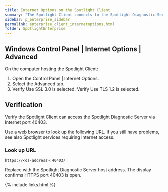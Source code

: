```yaml
---
title: Internet Options on the Spotlight Client
summary: "The Spotlight Client connects to the Spotlight Diagnostic Server via Internet port 40403. If you have customized Internet Options on the Spotlight Client, verify that your customized configurations do not conflict with Spotlight."
sidebar: p_enterprise_sidebar
permalink: enterprise_client_internetoptions.html
folder: SpotlightEnterprise
---
```


## Windows Control Panel \| Internet Options \| Advanced

On the computer hosting the Spotlight Client:

1. Open the Control Panel | Internet Options.
2. Select the Advanced tab.
3. Verify Use SSL 3.0 is selected. Verify Use TLS 1.2 is selected.

## Verification

Verify the Spotlight Client can access the Spotlight Diagnostic Server via Internet port 40403.

Use a web browser to look up the following URL. If you still have problems, see also Spotlight services requiring Internet access.

### Look up URL

```
https://<ds-address>:40403/
```

Replace <ds-address> with the Spotlight Diagnostic Server host address. The display confirms HTTPS port 40403 is open.


{% include links.html %}

